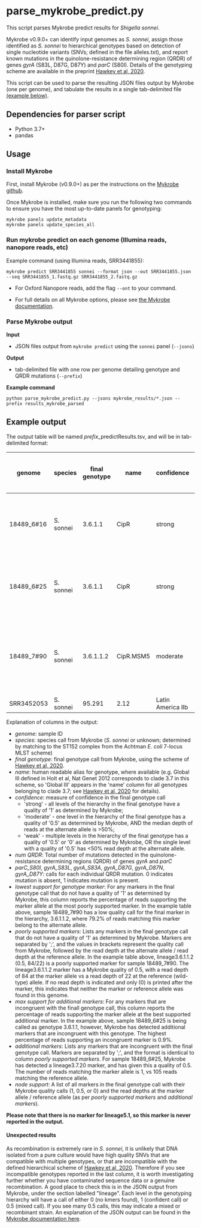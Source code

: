 # parse_mykrobe_predict.py

This script parses Mykrobe predict results for *Shigella sonnei*. 

Mykrobe v0.9.0+ can identify input genomes as _S. sonnei_, assign those identified as _S. sonnei_ to hierarchical genotypes based on detection of single nucleotide variants (SNVs; defined in the file alleles.txt), and report known mutations in the quinolone-resistance determining region (QRDR) of genes *gyrA* (S83L, D87G, D87Y) and *parC* (S80I). Details of the genotyping scheme are available in the preprint [Hawkey et al, 2020](https://www.biorxiv.org/content/10.1101/2020.10.29.360040v1).

This script can be used to parse the resulting JSON files output by Mykrobe (one per genome), and tabulate the results in a single tab-delimited file [(example below)](#example-output).

## Dependencies for parser script
* Python 3.7+
* pandas

## Usage

### Install Mykrobe
First, install Mykrobe (v0.9.0+) as per the instructions on the [Mykrobe github](https://github.com/Mykrobe-tools/mykrobe).

Once Mykrobe is installed, make sure you run the following two commands to ensure you have the most up-to-date panels for genotyping:
```
mykrobe panels update_metadata
mykrobe panels update_species_all
```

### Run mykrobe predict on each genome (Illumina reads, nanopore reads, etc)

Example command (using Illumina reads, SRR3441855):
```
mykrobe predict SRR3441855 sonnei --format json --out SRR3441855.json --seq SRR3441855_1.fastq.gz SRR3441855_2.fastq.gz
```

* For Oxford Nanopore reads, add the flag `--ont` to your command.

* For full details on all Mykrobe options, please see [the Mykrobe documentation](https://github.com/Mykrobe-tools/mykrobe).

### Parse Mykrobe output

**Input**
* JSON files output from `mykrobe predict` using the `sonnei` panel (`--jsons`)

**Output**
* tab-delimited file with one row per genome detailing genotype and QRDR mutations (`--prefix`)

**Example command**
```
python parse_mykrobe_predict.py --jsons mykrobe_results/*.json --prefix results_mykrobe_parsed
```

## Example output
The output table will be named *prefix*_predictResults.tsv, and will be in tab-delimited format:

| genome     | species   | final genotype | name      | confidence        | num QRDR | parC_S80I | gyrA_S83L | gyrA_S83A | gyrA_D87G | gyrA_D87N | gyrA_D87Y | lowest support for genotype marker | poorly supported markers      | max support for additional markers | additional markers         | node support                                                                                                                    |
|------------|-----------|----------------|-----------|-------------------|----------|-----------|-----------|-----------|-----------|-----------|-----------|------------------------------------|-------------------------------|------------------------------------|----------------------------|---------------------------------------------------------------------------------------------------------------------------------|
| 18489_6#16 | S. sonnei | 3.6.1.1        | CipR      | strong            | 3        | 1         | 1         | 0         | 1         | 0         | 0         |                                    |                               |                                    |                            | lineage3 (1; 97/0); lineage3.6 (1; 120/0); lineage3.6.1 (1; 91/0);   lineage3.6.1.1 (1; 96/0)                                   |
| 18489_6#25 | S. sonnei | 3.6.1.1        | CipR      | strong            | 3        | 1         | 1         | 0         | 1         | 0         | 0         |                                    |                               | 0.009                              | lineage3.7.20 (0.5; 1/105) | lineage3 (1; 95/0); lineage3.6 (1; 112/0); lineage3.6.1 (1; 89/0);   lineage3.6.1.1 (1; 111/1)                                  |
| 18489_7#90 | S. sonnei | 3.6.1.1.2      | CipR.MSM5 | moderate          | 3        | 1         | 1         | 0         | 1         | 0         | 0         | 0.792                              | lineage3.6.1.1.2 (0.5; 84/22) |                                    |                            | lineage3 (1; 113/0); lineage3.6 (1; 138/0); lineage3.6.1 (1; 100/0);   lineage3.6.1.1 (1; 131/0); lineage3.6.1.1.2 (0.5; 84/22) |
| SRR3452053 | S. sonnei | 95.291         | 2.12      | Latin America IIb | 0        | 0         | 0         | 0         | 0         | 0         | 0         | 2                                  | lineage2.12                   |                                    |                            |                                                                                                                                 | |

Explanation of columns in the output:
* _genome_: sample ID
* _species_: species call from Mykrobe (_S. sonnei_ or unknown; determined by matching to the ST152 complex from the Achtman _E. coli_ 7-locus MLST scheme)
* _final genotype_: final genotype call from Mykrobe, using the scheme of [Hawkey et al, 2020](https://www.biorxiv.org/content/10.1101/2020.10.29.360040v1).
* _name_: human readable alias for genotype, where available (e.g. Global III defined in Holt et al, Nat Genet 2012 corresponds to clade 3.7 in this scheme, so 'Global III' appears in the 'name' column for all genotypes belonging to clade 3.7; see [Hawkey et al, 2020](https://www.biorxiv.org/content/10.1101/2020.10.29.360040v1) for details).
* _confidence_: measure of confidence in the final genotype call
  * 'strong' - all levels of the hierarchy in the final genotype have a quality of '1' as determined by Mykrobe;
  * 'moderate' - one level in the hierarchy of the final genotype has a quality of '0.5' as determined by Mykrobe, AND the median depth of reads at the alternate allele is >50%;
  * 'weak' - multiple levels in the hierarchy of the final genotype has a quality of '0.5' or '0' as determined by Mykrobe, OR the single level with a quality of '0.5' has <50% read depth at the alternate allele.
* _num QRDR_: Total number of mutations detected in the quinolone-resistance determining regions (QRDR) of genes _gyrA_ and _parC_
* _parC_S80I_, _gyrA_S83L_, _gyrA_S83A_, _gyrA_D87G_, _gyrA_D87N_, _gyrA_D87Y_: calls for each individual QRDR mutation. 0 indicates mutation is absent, 1 indicates mutation is present.
* _lowest support for genotype marker_: For any markers in the final genotype call that do not have a quality of '1' as determined by Mykrobe, this column reports the percentage of reads supporting the marker allele at the most poorly supported marker. In the example table above, sample 18489_7#90 has a low quality call for the final marker in the hierarchy, 3.6.1.1.2, where 79.2% of reads matching this marker belong to the alternate allele.
* _poorly supported markers_: Lists any markers in the final genotype call that do not have a quality of '1' as determined by Mykrobe. Markers are separated by ';', and the values in brackets represent the quality call from Mykrobe, followed by the read depth at the alternate allele / read depth at the reference allele. In the example table above, lineage3.6.1.1.2 (0.5, 84/22) is a poorly supported marker for sample 18489_7#90. The lineage3.6.1.1.2 marker has a Mykrobe quality of 0.5, with a read depth of 84 at the marker allele vs a read depth of 22 at the reference (wild-type) allele. If no read depth is indicated and only (0) is printed after the marker, this indicates that neither the marker or reference allele was found in this genome.
* _max support for additional markers_: For any markers that are incongruent with the finall genotype call, this column reports the percentage of reads supporting the marker allele at the best supported additional marker. In the example above, sample 18489_6#25 is being called as genotype 3.6.1.1, however, Mykrobe has detected additional markers that are incongruent with this genotype. The highest percentage of reads supporting an incongruent marker is 0.9%.
* _additional markers_: Lists any markers that are incongruent with the final genotype call. Markers are separated by ';', and the format is identical to column _poorly supported markers_. For sample 18489_6#25, Mykrobe has detected a lineage3.7.20 marker, and has given this a quality of 0.5. The number of reads matching the marker allele is 1, vs 105 reads matching the reference allele.
* _node support_: A list of all markers in the final genotype call with their Mykrobe quality calls (1, 0.5, or 0) and the read depths at the marker allele / reference allele (as per _poorly supported markers_ and _additional markers_). 

**Please note that there is no marker for lineage5.1, so this marker is never reported in the output.**

#### Unexpected results
As recombination is extremely rare in _S. sonnei_, it is unlikely that DNA isolated from a pure culture would have high quality SNVs that are compatible with multiple genotypes, or that are incompatible with the defined hierarchical scheme of [Hawkey et al, 2020](https://www.biorxiv.org/content/10.1101/2020.10.29.360040v1). Therefore if you see incompatible genotypes reported in the last column, it is worth investigating further whether you have contaminated sequence data or a genuine recombination. A good place to check this is in the JSON output from Mykrobe, under the section labelled "lineage". Each level in the genotyping hierarchy will have a call of either 0 (no kmers found), 1 (confident call) or 0.5 (mixed call). If you see many 0.5 calls, this may indicate a mixed or recombinant strain. An explanation of the JSON output can be found in the [Mykrobe documentation here](https://github.com/Mykrobe-tools/mykrobe/wiki/AMR-prediction-output#json-file).
